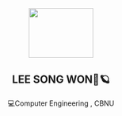 <div align="center">
<img src="https://user-images.githubusercontent.com/65889472/166927537-8cf6708e-b26b-4854-a468-a2c4bb76a1ee.gif" width="130" height="100"/>
 
 <h2>LEE SONG WON🚀🪐</h2>

💻Computer Engineering , CBNU

</div>

